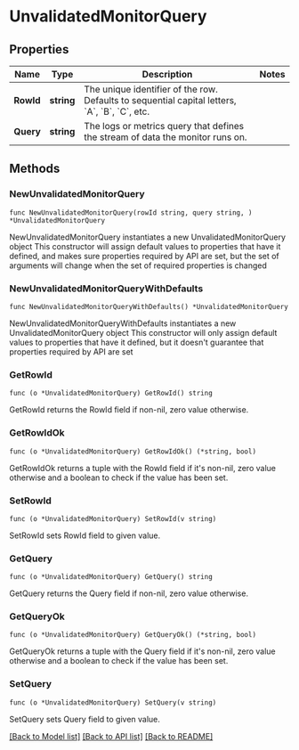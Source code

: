 # UnvalidatedMonitorQuery

## Properties

Name | Type | Description | Notes
------------ | ------------- | ------------- | -------------
**RowId** | **string** | The unique identifier of the row. Defaults to sequential capital letters, &#x60;A&#x60;, &#x60;B&#x60;, &#x60;C&#x60;, etc. | 
**Query** | **string** | The logs or metrics query that defines the stream of data the monitor runs on. | 

## Methods

### NewUnvalidatedMonitorQuery

`func NewUnvalidatedMonitorQuery(rowId string, query string, ) *UnvalidatedMonitorQuery`

NewUnvalidatedMonitorQuery instantiates a new UnvalidatedMonitorQuery object
This constructor will assign default values to properties that have it defined,
and makes sure properties required by API are set, but the set of arguments
will change when the set of required properties is changed

### NewUnvalidatedMonitorQueryWithDefaults

`func NewUnvalidatedMonitorQueryWithDefaults() *UnvalidatedMonitorQuery`

NewUnvalidatedMonitorQueryWithDefaults instantiates a new UnvalidatedMonitorQuery object
This constructor will only assign default values to properties that have it defined,
but it doesn't guarantee that properties required by API are set

### GetRowId

`func (o *UnvalidatedMonitorQuery) GetRowId() string`

GetRowId returns the RowId field if non-nil, zero value otherwise.

### GetRowIdOk

`func (o *UnvalidatedMonitorQuery) GetRowIdOk() (*string, bool)`

GetRowIdOk returns a tuple with the RowId field if it's non-nil, zero value otherwise
and a boolean to check if the value has been set.

### SetRowId

`func (o *UnvalidatedMonitorQuery) SetRowId(v string)`

SetRowId sets RowId field to given value.


### GetQuery

`func (o *UnvalidatedMonitorQuery) GetQuery() string`

GetQuery returns the Query field if non-nil, zero value otherwise.

### GetQueryOk

`func (o *UnvalidatedMonitorQuery) GetQueryOk() (*string, bool)`

GetQueryOk returns a tuple with the Query field if it's non-nil, zero value otherwise
and a boolean to check if the value has been set.

### SetQuery

`func (o *UnvalidatedMonitorQuery) SetQuery(v string)`

SetQuery sets Query field to given value.



[[Back to Model list]](../README.md#documentation-for-models) [[Back to API list]](../README.md#documentation-for-api-endpoints) [[Back to README]](../README.md)



